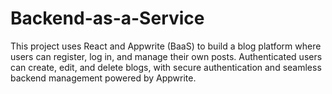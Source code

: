 # Backend-as-a-Service
This project uses React and Appwrite (BaaS) to build a blog platform where users can register, log in, and manage their own posts. Authenticated users can create, edit, and delete blogs, with secure authentication and seamless backend management powered by Appwrite.
